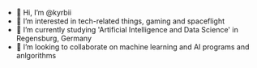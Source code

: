 - 👋 Hi, I’m @kyrbii
- 👀 I’m interested in tech-related things, gaming and spaceflight
- 🌱 I’m currently studying 'Artificial Intelligence and Data Science' in Regensburg, Germany
- 💞️ I’m looking to collaborate on machine learning and AI programs and anlgorithms
